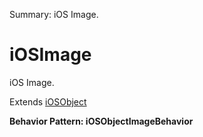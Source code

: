 Summary: iOS Image.

# iOSImage

iOS Image.
 
Extends [iOSObject](iOSObject.md)





**Behavior Pattern: iOSObjectImageBehavior**


<!-- ============================== property summary ========================== -->

<!-- ============================== action summary ========================== -->

<!-- ============================== property detail ========================== -->


<!-- ============================== action detail ========================== -->
  


